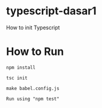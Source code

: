 # typescript-dasar1
How to init Typescript

# How to Run

```
npm install

tsc init

make babel.config.js

Run using "npm test"
```
